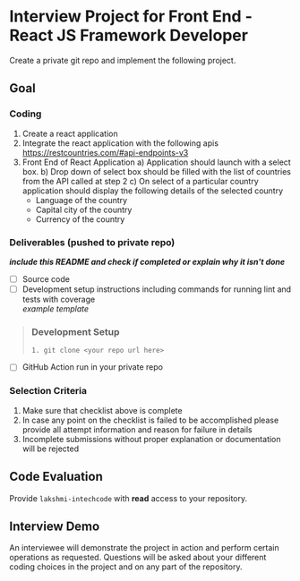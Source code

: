 # Interview Project for Front End - React JS Framework Developer

Create a private git repo and implement the following project.

## Goal
### Coding

1. Create a react application
2. Integrate the react application with the following apis
https://restcountries.com/#api-endpoints-v3
3. Front End of React Application
a) Application should launch with a select box. 
b) Drop down of select box should be filled with the list of countries from the API called at step 2
c) On select of a particular country application should display the following details of the selected country
   - Language of the country
   - Capital city of the country
   - Currency of the country
   
   
### Deliverables (pushed to private repo)
_**include this README and check if completed or explain why it isn't done**_
- [ ] Source code
- [ ] Development setup instructions including commands for running lint and tests with coverage
<br>_example template_
> ### Development Setup
> ```
> 1. git clone <your repo url here>

- [ ] GitHub Action run in your private repo
 
 ### Selection Criteria
1. Make sure that checklist above is complete
2. In case any point on the checklist is failed to be accomplished please provide all attempt information and reason for failure in details
3. Incomplete submissions without proper explanation or documentation will be rejected

## Code Evaluation
Provide `lakshmi-intechcode` with **read** access to your repository.

## Interview Demo
An interviewee will demonstrate the project in action and perform certain operations as requested. Questions will be asked about your different coding choices in the project and on any part of the repository.

